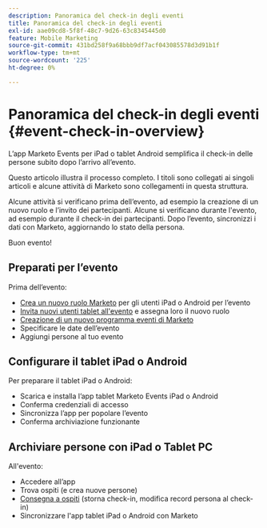 ```yaml
---
description: Panoramica del check-in degli eventi
title: Panoramica del check-in degli eventi
exl-id: aae09cd8-5f8f-48c7-9d26-63c8345445d0
feature: Mobile Marketing
source-git-commit: 431bd258f9a68bbb9df7acf043085578d3d91b1f
workflow-type: tm+mt
source-wordcount: '225'
ht-degree: 0%

---
```


# Panoramica del check-in degli eventi {#event-check-in-overview}

L’app Marketo Events per iPad o tablet Android semplifica il check-in delle persone subito dopo l’arrivo all’evento.

Questo articolo illustra il processo completo. I titoli sono collegati ai singoli articoli e alcune attività di Marketo sono collegamenti in questa struttura.

Alcune attività si verificano prima dell’evento, ad esempio la creazione di un nuovo ruolo e l’invito dei partecipanti. Alcune si verificano durante l&#39;evento, ad esempio durante il check-in dei partecipanti. Dopo l’evento, sincronizzi i dati con Marketo, aggiornando lo stato della persona.

Buon evento!

## Preparati per l’evento

Prima dell’evento:

* [Crea un nuovo ruolo Marketo](/help/marketo/product-docs/core-marketo-concepts/mobile-apps/event-check-in/grant-users-access-to-the-check-in-app.md) per gli utenti iPad o Android per l’evento
* [Invita nuovi utenti tablet all&#39;evento](/help/marketo/product-docs/core-marketo-concepts/mobile-apps/event-check-in/grant-users-access-to-the-check-in-app.md) e assegna loro il nuovo ruolo
* [Creazione di un nuovo programma eventi di Marketo](/help/marketo/product-docs/demand-generation/events/understanding-events/create-a-new-event-program.md)
* Specificare le date dell’evento
* Aggiungi persone al tuo evento

## Configurare il tablet iPad o Android

Per preparare il tablet iPad o Android:

* Scarica e installa l’app tablet Marketo Events iPad o Android
* Conferma credenziali di accesso
* Sincronizza l’app per popolare l’evento
* Conferma archiviazione funzionante

## Archiviare persone con iPad o Tablet PC

All&#39;evento:

* Accedere all’app
* Trova ospiti (e crea nuove persone)
* [Consegna a ospiti](/help/marketo/product-docs/core-marketo-concepts/mobile-apps/event-check-in/check-people-into-your-event-from-your-tablet.md) (storna check-in, modifica record persona al check-in)
* Sincronizzare l&#39;app tablet iPad o Android con Marketo
